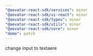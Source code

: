 ```yaml
---
"@aevatar-react-sdk/services": minor
"@aevatar-react-sdk/ui-react": minor
"@aevatar-react-sdk/types": minor
"@aevatar-react-sdk/utils": minor
"@aevatar-react-sdk/core": minor
"demo": patch
---
```


change input to textaere
